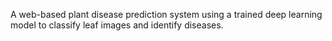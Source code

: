 A web-based plant disease prediction system using a trained deep learning model to classify leaf images and identify diseases.
